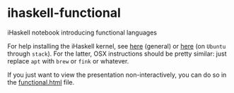 # ihaskell-functional
iHaskell notebook introducing functional languages

For help installing the iHaskell kernel, see [here](https://github.com/gibiansky/IHaskell) (general) or [here](http://remusao.github.io/install-ihaskell-on-ubuntu-1404-with-stack.html) (on `Ubuntu` through `stack`). For the latter, OSX instructions should be pretty similar: just replace `apt` with `brew` or `fink` or whatever.

If you just want to view the presentation non-interactively, you can do so in the [functional.html](https://github.com/devonhollowood/ihaskell-functional/blob/master/functional.html) file.
